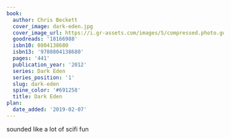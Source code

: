 ```yaml
---
book:
  author: Chris Beckett
  cover_image: dark-eden.jpg
  cover_image_url: https://i.gr-assets.com/images/S/compressed.photo.goodreads.com/books/1379954042l/18166988._SX98_.jpg
  goodreads: '18166988'
  isbn10: 0804138680
  isbn13: '9780804138680'
  pages: '441'
  publication_year: '2012'
  series: Dark Eden
  series_position: '1'
  slug: dark-eden
  spine_color: '#691258'
  title: Dark Eden
plan:
  date_added: '2019-02-07'
---
```


sounded like a lot of scifi fun
